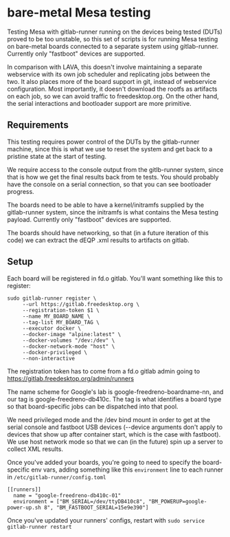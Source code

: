 # bare-metal Mesa testing

Testing Mesa with gitlab-runner running on the devices being tested
(DUTs) proved to be too unstable, so this set of scripts is for
running Mesa testing on bare-metal boards connected to a separate
system using gitlab-runner.  Currently only "fastboot" devices are
supported.

In comparison with LAVA, this doesn't involve maintaining a separate
webservice with its own job scheduler and replicating jobs between the
two.  It also places more of the board support in git, instead of
webservice configuration.  Most importantly, it doesn't download the
rootfs as artifacts on each job, so we can avoid traffic to
freedesktop.org.  On the other hand, the serial interactions and
bootloader support are more primitive.

## Requirements

This testing requires power control of the DUTs by the gitlab-runner
machine, since this is what we use to reset the system and get back to
a pristine state at the start of testing.

We require access to the console output from the gitlb-runner system,
since that is how we get the final results back from te tests.  You
should probably have the console on a serial connection, so that you
can see bootloader progress.

The boards need to be able to have a kernel/initramfs supplied by the
gitlab-runner system, since the initramfs is what contains the Mesa
testing payload.  Currently only "fastboot" devices are supported.

The boards should have networking, so that (in a future iteration of
this code) we can extract the dEQP .xml results to artifacts on
gitlab.

## Setup

Each board will be registered in fd.o gitlab.  You'll want something
like this to register:

```
sudo gitlab-runner register \
     --url https://gitlab.freedesktop.org \
     --registration-token $1 \
     --name MY_BOARD_NAME \
     --tag-list MY_BOARD_TAG \
     --executor docker \
     --docker-image "alpine:latest" \
     --docker-volumes "/dev:/dev" \
     --docker-network-mode "host" \
     --docker-privileged \
     --non-interactive
```

The registration token has to come from a fd.o gitlab admin going to
https://gitlab.freedesktop.org/admin/runners

The name scheme for Google's lab is google-freedreno-boardname-nn, and
our tag is google-freedreno-db410c.  The tag is what identifies a
board type so that board-specific jobs can be dispatched into that
pool.

We need privileged mode and the /dev bind mount in order to get at the
serial console and fastboot USB devices (--device arguments don't
apply to devices that show up after container start, which is the case
with fastboot).  We use host network mode so that we can (in the
future) spin up a server to collect XML results.

Once you've added your boards, you're going to need to specify the
board-specific env vars, adding something like this `environment` line
to each runner in `/etc/gitlab-runner/config.toml`

```
[[runners]]
  name = "google-freedreno-db410c-01"
  environment = ["BM_SERIAL=/dev/ttyDB410c8", "BM_POWERUP=google-power-up.sh 8", "BM_FASTBOOT_SERIAL=15e9e390"]
```

Once you've updated your runners' configs, restart with `sudo service
gitlab-runner restart`
